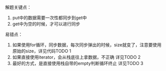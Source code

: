 解题关键点：
1. put中的数据需要一次性都同步到get中
2. get中为空的时候，才可以进行同步

易错点：
1. 如果使用for循环，同步数据，每次同步弹出的时候，size就变了，注意要使用原始的size，详见代码TODO 1
2. 如果直接使用iterator，会从栈底往上拿数据，不正确 详见TODO 2
3. 最好的方式，是直接使用栈自带的empty判断循环终止 详见TODO 3


